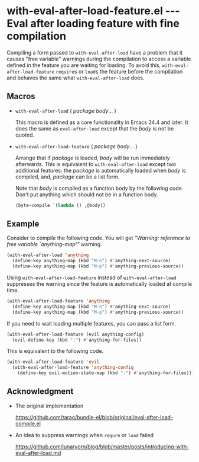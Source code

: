 with-eval-after-load-feature.el --- Eval after loading feature with fine compilation
====================================================================================

Compiling a form passed to `with-eval-after-load` have a problem that
it causes "free variable" warnings during the compilation to access a
variable defined in the feature you are waiting for loading.  To avoid
this, `with-eval-after-load-feature` `require`s or `load`s the feature
before the compilation and behaves the same what
`with-eval-after-load` does.

## Macros

- `with-eval-after-load` ( *package* *body*... )

  This macro is defined as a core functionality in Emacs 24.4 and
  later.  It does the same as `eval-after-load` except that the *body*
  is not be quoted.

- `with-eval-after-load-feature` ( *package* *body*... )

  Arrange that if *package* is loaded, *body* will be run immediately
  afterwards.  This is equivalent to `with-eval-after-load` except two
  additional features: the *package* is automatically loaded when
  *body* is compiled, and, *package* can be a list form.

  Note that *body* is compiled as a function body by the following
  code.  Don't put anything which should not be in a function body.

  ```lisp
  (byte-compile `(lambda () ,@body))
  ```

## Example

Consider to compile the following code.  You will get *"Warning:
reference to free variable `anything-map'"* warning.
```lisp
(with-eval-after-load 'anything
  (define-key anything-map (kbd "M-n") #'anything-next-source)
  (define-key anything-map (kbd "M-p") #'anything-previous-source))
```

Using `with-eval-after-load-feature` instead of `with-eval-after-load`
suppresses the warning since the feature is automatically loaded at
compile time.
```lisp
(with-eval-after-load-feature 'anything
  (define-key anything-map (kbd "M-n") #'anything-next-source)
  (define-key anything-map (kbd "M-p") #'anything-previous-source))
```

If you need to wait loading multiple features, you can pass a list
form.
```lisp
(with-eval-after-load-feature (evil anything-config)
  (evil-define-key (kbd ":") #'anything-for-files))
```

This is equivalent to the following code.
```lisp
(with-eval-after-load-feature 'evil
  (with-eval-after-load-feature 'anything-config
    (define-key evil-motion-state-map (kbd ":") #'anything-for-files)))
```

## Acknowledgment

- The original implementation

  https://github.com/tarao/bundle-el/blob/original/eval-after-load-compile.el

- An idea to suppress warnings when `requre` or `load` failed

  https://github.com/lunaryorn/blog/blob/master/posts/introducing-with-eval-after-load.md
